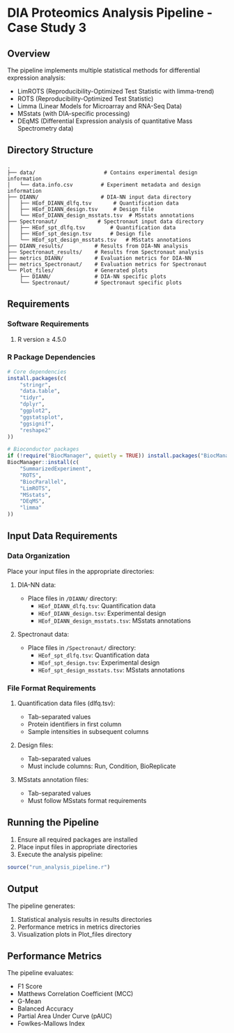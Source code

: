 # DIA Proteomics Analysis Pipeline - Case Study 3


## Overview

The pipeline implements multiple statistical methods for differential expression analysis:
- LimROTS (Reproducibility-Optimized Test Statistic with limma-trend)
- ROTS (Reproducibility-Optimized Test Statistic)
- Limma (Linear Models for Microarray and RNA-Seq Data)
- MSstats (with DIA-specific processing)
- DEqMS (Differential Expression analysis of quantitative Mass Spectrometry data)

## Directory Structure

```
.
├── data/                      # Contains experimental design information
│   └── data.info.csv         # Experiment metadata and design information
├── DIANN/                    # DIA-NN input data directory
│   ├── HEof_DIANN_dlfq.tsv       # Quantification data
│   ├── HEof_DIANN_design.tsv     # Design file
│   └── HEof_DIANN_design_msstats.tsv  # MSstats annotations
├── Spectronaut/             # Spectronaut input data directory
│   ├── HEof_spt_dlfq.tsv        # Quantification data
│   ├── HEof_spt_design.tsv      # Design file
│   └── HEof_spt_design_msstats.tsv   # MSstats annotations
├── DIANN_results/          # Results from DIA-NN analysis
├── Spectronaut_results/    # Results from Spectronaut analysis
├── metrics_DIANN/          # Evaluation metrics for DIA-NN
├── metrics_Spectronaut/    # Evaluation metrics for Spectronaut
└── Plot_files/             # Generated plots
    ├── DIANN/              # DIA-NN specific plots
    └── Spectronaut/        # Spectronaut specific plots
```

## Requirements

### Software Requirements
1. R version ≥ 4.5.0

### R Package Dependencies

```r
# Core dependencies
install.packages(c(
    "stringr",
    "data.table",
    "tidyr",
    "dplyr",
    "ggplot2",
    "ggstatsplot",
    "ggsignif",
    "reshape2"
))

# Bioconductor packages
if (!require("BiocManager", quietly = TRUE)) install.packages("BiocManager")
BiocManager::install(c(
    "SummarizedExperiment",
    "ROTS",
    "BiocParallel",
    "LimROTS",
    "MSstats",
    "DEqMS",
    "limma"
))
```

## Input Data Requirements

### Data Organization

Place your input files in the appropriate directories:

1. DIA-NN data:
   - Place files in `/DIANN/` directory:
     * `HEof_DIANN_dlfq.tsv`: Quantification data
     * `HEof_DIANN_design.tsv`: Experimental design
     * `HEof_DIANN_design_msstats.tsv`: MSstats annotations

2. Spectronaut data:
   - Place files in `/Spectronaut/` directory:
     * `HEof_spt_dlfq.tsv`: Quantification data
     * `HEof_spt_design.tsv`: Experimental design
     * `HEof_spt_design_msstats.tsv`: MSstats annotations

### File Format Requirements

1. Quantification data files (dlfq.tsv):
   - Tab-separated values
   - Protein identifiers in first column
   - Sample intensities in subsequent columns

2. Design files:
   - Tab-separated values
   - Must include columns: Run, Condition, BioReplicate

3. MSstats annotation files:
   - Tab-separated values
   - Must follow MSstats format requirements

## Running the Pipeline

1. Ensure all required packages are installed
2. Place input files in appropriate directories
3. Execute the analysis pipeline:
```r
source("run_analysis_pipeline.r")
```

## Output

The pipeline generates:
1. Statistical analysis results in results directories
2. Performance metrics in metrics directories
3. Visualization plots in Plot_files directory

## Performance Metrics

The pipeline evaluates:
- F1 Score
- Matthews Correlation Coefficient (MCC)
- G-Mean
- Balanced Accuracy
- Partial Area Under Curve (pAUC)
- Fowlkes-Mallows Index

